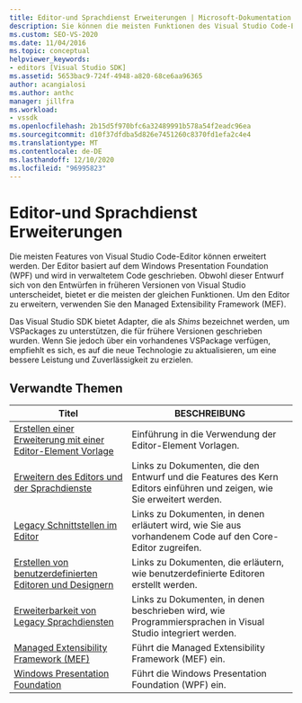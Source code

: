 ```yaml
---
title: Editor-und Sprachdienst Erweiterungen | Microsoft-Dokumentation
description: Sie können die meisten Funktionen des Visual Studio Code-Editors erweitern, der mit Windows Presentation Foundation implementiert wird und in verwaltetem Code geschrieben ist.
ms.custom: SEO-VS-2020
ms.date: 11/04/2016
ms.topic: conceptual
helpviewer_keywords:
- editors [Visual Studio SDK]
ms.assetid: 5653bac9-724f-4948-a820-68ce6aa96365
author: acangialosi
ms.author: anthc
manager: jillfra
ms.workload:
- vssdk
ms.openlocfilehash: 2b15d5f970bfc6a32489991b578a54f2eadc96ea
ms.sourcegitcommit: d10f37dfdba5d826e7451260c8370fd1efa2c4e4
ms.translationtype: MT
ms.contentlocale: de-DE
ms.lasthandoff: 12/10/2020
ms.locfileid: "96995823"
---
```

# <a name="editor-and-language-service-extensions"></a>Editor-und Sprachdienst Erweiterungen
Die meisten Features von Visual Studio Code-Editor können erweitert werden. Der Editor basiert auf dem Windows Presentation Foundation (WPF) und wird in verwaltetem Code geschrieben. Obwohl dieser Entwurf sich von den Entwürfen in früheren Versionen von Visual Studio unterscheidet, bietet er die meisten der gleichen Funktionen. Um den Editor zu erweitern, verwenden Sie den Managed Extensibility Framework (MEF).

 Das Visual Studio SDK bietet Adapter, die als *Shims* bezeichnet werden, um VSPackages zu unterstützen, die für frühere Versionen geschrieben wurden. Wenn Sie jedoch über ein vorhandenes VSPackage verfügen, empfiehlt es sich, es auf die neue Technologie zu aktualisieren, um eine bessere Leistung und Zuverlässigkeit zu erzielen.

## <a name="related-topics"></a>Verwandte Themen

|Titel|BESCHREIBUNG|
|-----------|-----------------|
|[Erstellen einer Erweiterung mit einer Editor-Element Vorlage](../extensibility/creating-an-extension-with-an-editor-item-template.md)|Einführung in die Verwendung der Editor-Element Vorlagen.|
|[Erweitern des Editors und der Sprachdienste](../extensibility/extending-the-editor-and-language-services.md)|Links zu Dokumenten, die den Entwurf und die Features des Kern Editors einführen und zeigen, wie Sie erweitert werden.|
|[Legacy Schnittstellen im Editor](/previous-versions/visualstudio/visual-studio-2015/extensibility/legacy-interfaces-in-the-editor?preserve-view=true&view=vs-2015)|Links zu Dokumenten, in denen erläutert wird, wie Sie aus vorhandenem Code auf den Core-Editor zugreifen.|
|[Erstellen von benutzerdefinierten Editoren und Designern](../extensibility/creating-custom-editors-and-designers.md)|Links zu Dokumenten, die erläutern, wie benutzerdefinierte Editoren erstellt werden.|
|[Erweiterbarkeit von Legacy Sprachdiensten](../extensibility/internals/legacy-language-service-extensibility.md)|Links zu Dokumenten, in denen beschrieben wird, wie Programmiersprachen in Visual Studio integriert werden.|
|[Managed Extensibility Framework (MEF)](/dotnet/framework/mef/index)|Führt die Managed Extensibility Framework (MEF) ein.|
|[Windows Presentation Foundation](/dotnet/framework/wpf/index)|Führt die Windows Presentation Foundation (WPF) ein.|
